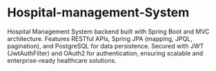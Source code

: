 # Hospital-management-System
Hospital Management System backend built with Spring Boot and MVC architecture. Features RESTful APIs, Spring JPA (mapping, JPQL, pagination), and PostgreSQL for data persistence. Secured with JWT (JwtAuthFilter) and OAuth2 for authentication, ensuring scalable and enterprise-ready healthcare solutions.
